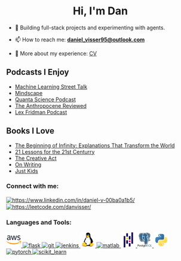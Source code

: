 <h1 align="center">Hi, I'm Dan</h1>

- 🌱 Building full-stack projects and experimenting with agents.

- 📫 How to reach me: **daniel_visser95@outlook.com**

- 📄 More about my experience: [CV](https://github.com/danvisser/CV/blob/main/CV%20-%20Daniel%20Visser.pdf)

## Podcasts I Enjoy
- [Machine Learning Street Talk](https://open.spotify.com/show/02e6PZeIOdpmBGT9THuzwR)
- [Mindscape](https://www.preposterousuniverse.com/podcast/)
- [Quanta Science Podcast](https://www.quantamagazine.org/tag/quanta-podcast/)
- [The Anthropocene Reviewed](https://open.spotify.com/show/1LaCr5TFAgYPK5qHjP3XDp)
- [Lex Fridman Podcast](https://lexfridman.com/podcast/)
  
## Books I Love
- [The Beginning of Infinity: Explanations That Transform the World]([https://jamesclear.com/atomic-habits](https://www.goodreads.com/book/show/10483171-the-beginning-of-infinity))
- [21 Lessons for the 21st Centurry](https://www.goodreads.com/book/show/38820046-21-lessons-for-the-21st-century)
- [The Creative Act](https://www.goodreads.com/en/book/show/60965426)
- [On Writing](https://www.goodreads.com/book/show/10569.On_Writing)
- [Just Kids](https://www.goodreads.com/en/book/show/341879)

<h3 align="left">Connect with me:</h3>
<p align="left">
<a href="https://linkedin.com/in/daniel-v-00ba0a1b5/" target="blank"><img align="center" src="https://raw.githubusercontent.com/rahuldkjain/github-profile-readme-generator/master/src/images/icons/Social/linked-in-alt.svg" alt="https://www.linkedin.com/in/daniel-v-00ba0a1b5/" height="30" width="40" /></a>
<a href="https://www.leetcode.com/danvisser/" target="blank"><img align="center" src="https://raw.githubusercontent.com/rahuldkjain/github-profile-readme-generator/master/src/images/icons/Social/leet-code.svg" alt="https://leetcode.com/danvisser/" height="30" width="40" /></a>
</p>

<h3 align="left">Languages and Tools:</h3>
<p align="left"> <a href="https://aws.amazon.com" target="_blank" rel="noreferrer"> <img src="https://raw.githubusercontent.com/devicons/devicon/master/icons/amazonwebservices/amazonwebservices-original-wordmark.svg" alt="aws" width="40" height="40"/> </a> <a href="https://flask.palletsprojects.com/" target="_blank" rel="noreferrer"> <img src="https://www.vectorlogo.zone/logos/pocoo_flask/pocoo_flask-icon.svg" alt="flask" width="40" height="40"/> </a> <a href="https://git-scm.com/" target="_blank" rel="noreferrer"> <img src="https://www.vectorlogo.zone/logos/git-scm/git-scm-icon.svg" alt="git" width="40" height="40"/> </a> <a href="https://www.jenkins.io" target="_blank" rel="noreferrer"> <img src="https://www.vectorlogo.zone/logos/jenkins/jenkins-icon.svg" alt="jenkins" width="40" height="40"/> </a> <a href="https://www.linux.org/" target="_blank" rel="noreferrer"> <img src="https://raw.githubusercontent.com/devicons/devicon/master/icons/linux/linux-original.svg" alt="linux" width="40" height="40"/> </a> <a href="https://www.mathworks.com/" target="_blank" rel="noreferrer"> <img src="https://upload.wikimedia.org/wikipedia/commons/2/21/Matlab_Logo.png" alt="matlab" width="40" height="40"/> </a> <a href="https://pandas.pydata.org/" target="_blank" rel="noreferrer"> <img src="https://raw.githubusercontent.com/devicons/devicon/2ae2a900d2f041da66e950e4d48052658d850630/icons/pandas/pandas-original.svg" alt="pandas" width="40" height="40"/> </a> <a href="https://www.postgresql.org" target="_blank" rel="noreferrer"> <img src="https://raw.githubusercontent.com/devicons/devicon/master/icons/postgresql/postgresql-original-wordmark.svg" alt="postgresql" width="40" height="40"/> </a> <a href="https://www.python.org" target="_blank" rel="noreferrer"> <img src="https://raw.githubusercontent.com/devicons/devicon/master/icons/python/python-original.svg" alt="python" width="40" height="40"/> </a> <a href="https://pytorch.org/" target="_blank" rel="noreferrer"> <img src="https://www.vectorlogo.zone/logos/pytorch/pytorch-icon.svg" alt="pytorch" width="40" height="40"/> </a> <a href="https://scikit-learn.org/" target="_blank" rel="noreferrer"> <img src="https://upload.wikimedia.org/wikipedia/commons/0/05/Scikit_learn_logo_small.svg" alt="scikit_learn" width="40" height="40"/> </p>

